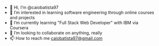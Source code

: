 - 👋 Hi, I’m @caiobatista97
- 👀 I’m interested in learning software engineering through online courses and projects
- 🌱 I’m currently learning "Full Stack Web Developer" with IBM via Coursera
- 💞️ I’m looking to collaborate on anything, really
- 📫 How to reach me caiobatista97@gmail.com

<!---
caiobatista97/caiobatista97 is a ✨ special ✨ repository because its `README.md` (this file) appears on your GitHub profile.
You can click the Preview link to take a look at your changes.
--->
